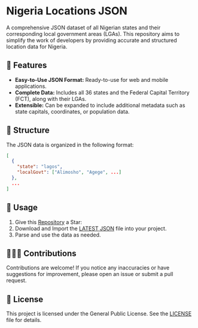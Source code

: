 # Nigeria Locations JSON

A comprehensive JSON dataset of all Nigerian states and their corresponding local government areas (LGAs). This repository aims to simplify the work of developers by providing accurate and structured location data for Nigeria.

## 🚀 Features

- **Easy-to-Use JSON Format:** Ready-to-use for web and mobile applications.
- **Complete Data:** Includes all 36 states and the Federal Capital Territory (FCT), along with their LGAs.
- **Extensible:** Can be expanded to include additional metadata such as state capitals, coordinates, or population data.

## 🧱 Structure

The JSON data is organized in the following format:

```json
[
  {
    "state": "lagos",
    "localGovt": ["Alimosho", "Agege", ...]
  },
  ...
]
```

## 🧰 Usage

1. Give this [Repository](https://github.com/Tomilola-ng/nigeria-locations-json.git) a Star:
2. Download and Import the [LATEST JSON](v1-data.json) file into your project.
3. Parse and use the data as needed.

## 🧑‍🤝‍🧑 Contributions

Contributions are welcome! If you notice any inaccuracies or have suggestions for improvement, please open an issue or submit a pull request.

## 📜 License

This project is licensed under the General Public License. See the [LICENSE](LICENSE) file for details.
